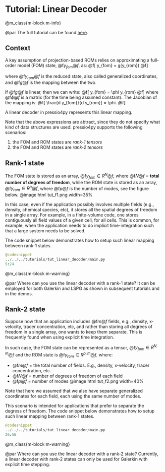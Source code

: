 

# Tutorial: Linear Decoder

@m_class{m-block m-info}

@par
The full tutorial can be found [here](https://github.com/Pressio/pressio4py/blob/master/tutorials/tut_linear_decoder/main.py).

## Context
A key assumption of projection-based ROMs relies on approximating
a full-order model (FOM) state, @f$y_{fom}@f$, as:
@f[
y_{fom} = g(y_{rom})
@f]

where @f$y_{rom}@f$ is the reduced state, also called
generalized coordinates, and @f$g@f$ is the mapping between the two.

If @f$g@f$ is linear, then we can write:
@f[
y_{fom} = \phi y_{rom}
@f]
where @f$\phi@f$ is a matrix (for the time being assumed constant).
The Jacobian of the mapping is:
@f[
\frac{d y_{fom}}{d y_{rom}} = \phi.
@f]

A linear decoder in pressio4py represents this linear mapping.

Note that the above expressions are abtract, since they do not specify
what kind of data structures are used.
pressio4py supports the following scenarios:
1. the FOM and ROM states are *rank-1 tensors*
2. the FOM and ROM states are *rank-2 tensors*

## Rank-1 state
The FOM state is stored as an array, @f$y_{fom} \in R^N@f$, where @f$N@f$ = **total number
of degrees of freedom**, while the ROM state is stored as an array, @f$y_{rom} \in R^p@f$,
where @f$p@f$ is the number of modes, see the figure below.
@image html tut_f1.png width=35%

In this case, even if the application possibly involves multiple fields (e.g., density, chemical species, etc),
it stores all the spatial degrees of freedom in a single array.
For example, in a finite-volume code, one stores contiguously all field values of a given cell, for all cells.
This is common, for example, when the application needs to do implicit time-integration
such that a large system needs to be solved.

The code snippet below demonstrates how to setup such linear mapping between rank-1 states.
```py
@codesnippet
../../../tutorials/tut_linear_decoder/main.py
5:24
```

@m_class{m-block m-warning}

@par Where can you use the linear decoder with a rank-1 state?
It can be employed for both Galerkin and LSPG
as shown in subsequent tutorials and in the demos.


## Rank-2 state
Suppose now that an application includes @f$m@f$ fields, e.g., density, x-velocity, tracer concentration, etc,
and rather than storing all degrees of freedom in a single array, one wants to keep them separate.
This is frequently found when using explicit time integration.

In such case, the FOM state can be represented as a tensor, @f$y_{fom} \in R^{N,m}@f$ and
the ROM state is @f$y_{rom} \in R^{p,m}@f$, where:
* @f$m@f$ = the total number of fields. E.g., density, x-velocity, tracer concentration, etc.
* @f$N@f$ = number of degrees of freedom of each field
* @f$p@f$ = number of modes
@image html tut_f2.png width=40%

Note that here we assumed that we also have separate generalized coordinates for each field,
each using the same number of modes.

This scenario is intended for applications that prefer to separate the degress of freedom.
The code snippet below demonstrates how to setup such linear mapping between rank-1 states.
```py
@codesnippet
../../../tutorials/tut_linear_decoder/main.py
26:56
```

@m_class{m-block m-warning}

@par Where can you use the linear decoder with a rank-2 state?
Currently, a linear decoder with rank-2 states can only be used for Galerkin with explicit time stepping.

